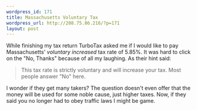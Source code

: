 ```yaml
--- 
wordpress_id: 171
title: Massachusetts Voluntary Tax
wordpress_url: http://208.75.86.216/?p=171
layout: post
---
```

While finishing my tax return TurboTax asked me if I would like to pay Massachusetts' <em>voluntary increased</em> tax rate of 5.85%. It was hard to click on the "No, Thanks" because of all my laughing.  As their hint said:

<blockquote>
This tax rate is strictly voluntary and will increase your tax. Most people answer "No" here.
</blockquote>

I wonder if they get many takers? The question doesn't even offer that the money will be used for some noble cause, just higher taxes. Now, if they said you no longer had to obey traffic laws I might be game. 






